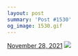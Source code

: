 ```yaml
---
layout: post
summary: 'Post #1530'
og_image: 1530.gif
---
```


<p>
  <time>
    <a href="/1530">November 28, 2021</a>
  </time>
  <a href="/1530">
    <img src="{{ site.assets_url }}/1530.gif" />
  </a>
</p>
